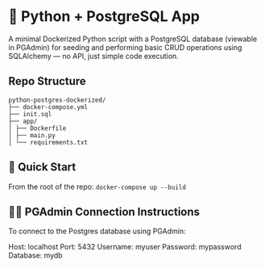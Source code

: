 # 🐳 Python + PostgreSQL App

A minimal Dockerized Python script with a PostgreSQL database (viewable in PGAdmin) for seeding and performing basic CRUD operations using SQLAlchemy — no API, just simple code execution.

## Repo Structure

```
python-postgres-dockerized/
├── docker-compose.yml
├── init.sql
├── app/
│ ├── Dockerfile
│ ├── main.py
│ └── requirements.txt
```

## 🚀 Quick Start

From the root of the repo:
`docker-compose up --build`

## 🧑‍💻 PGAdmin Connection Instructions

To connect to the Postgres database using PGAdmin:

Host: localhost
Port: 5432
Username: myuser
Password: mypassword
Database: mydb
